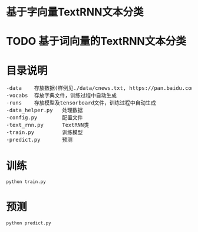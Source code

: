 # 基于字向量TextRNN文本分类
# TODO 基于词向量的TextRNN文本分类

# 目录说明
<pre>
-data    存放数据(样例见./data/cnews.txt, https://pan.baidu.com/s/1aPkGkfTgsz6IlTLzfXkJ1w)
-vocabs  存放字典文件，训练过程中自动生成
-runs    存放模型及tensorboard文件，训练过程中自动生成
-data_helper.py   处理数据
-config.py        配置文件
-text_rnn.py      TextRNN类
-train.py         训练模型
-predict.py       预测
</pre>

# 训练
```
python train.py

```

# 预测
```
python predict.py
```
